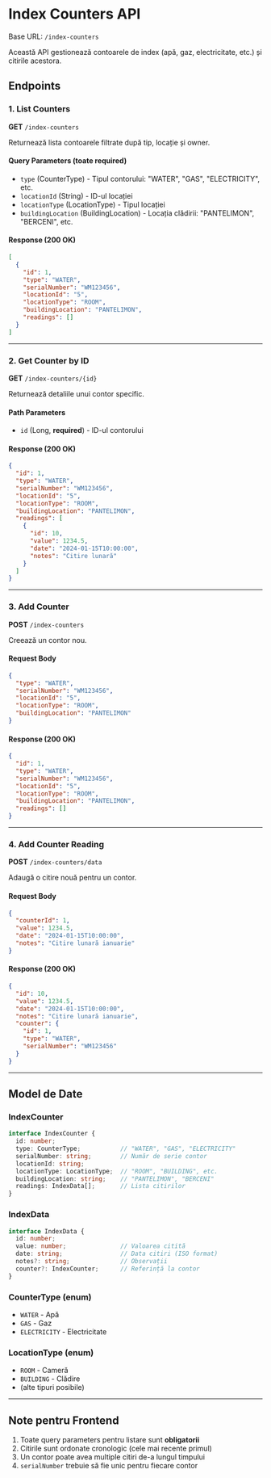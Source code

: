 # Index Counters API

Base URL: `/index-counters`

Această API gestionează contoarele de index (apă, gaz, electricitate, etc.) și citirile acestora.

## Endpoints

### 1. List Counters
**GET** `/index-counters`

Returnează lista contoarele filtrate după tip, locație și owner.

#### Query Parameters (toate **required**)
- `type` (CounterType) - Tipul contorului: "WATER", "GAS", "ELECTRICITY", etc.
- `locationId` (String) - ID-ul locației
- `locationType` (LocationType) - Tipul locației
- `buildingLocation` (BuildingLocation) - Locația clădirii: "PANTELIMON", "BERCENI", etc.

#### Response (200 OK)
```json
[
  {
    "id": 1,
    "type": "WATER",
    "serialNumber": "WM123456",
    "locationId": "5",
    "locationType": "ROOM",
    "buildingLocation": "PANTELIMON",
    "readings": []
  }
]
```

---

### 2. Get Counter by ID
**GET** `/index-counters/{id}`

Returnează detaliile unui contor specific.

#### Path Parameters
- `id` (Long, **required**) - ID-ul contorului

#### Response (200 OK)
```json
{
  "id": 1,
  "type": "WATER",
  "serialNumber": "WM123456",
  "locationId": "5",
  "locationType": "ROOM",
  "buildingLocation": "PANTELIMON",
  "readings": [
    {
      "id": 10,
      "value": 1234.5,
      "date": "2024-01-15T10:00:00",
      "notes": "Citire lunară"
    }
  ]
}
```

---

### 3. Add Counter
**POST** `/index-counters`

Creează un contor nou.

#### Request Body
```json
{
  "type": "WATER",
  "serialNumber": "WM123456",
  "locationId": "5",
  "locationType": "ROOM",
  "buildingLocation": "PANTELIMON"
}
```

#### Response (200 OK)
```json
{
  "id": 1,
  "type": "WATER",
  "serialNumber": "WM123456",
  "locationId": "5",
  "locationType": "ROOM",
  "buildingLocation": "PANTELIMON",
  "readings": []
}
```

---

### 4. Add Counter Reading
**POST** `/index-counters/data`

Adaugă o citire nouă pentru un contor.

#### Request Body
```json
{
  "counterId": 1,
  "value": 1234.5,
  "date": "2024-01-15T10:00:00",
  "notes": "Citire lunară ianuarie"
}
```

#### Response (200 OK)
```json
{
  "id": 10,
  "value": 1234.5,
  "date": "2024-01-15T10:00:00",
  "notes": "Citire lunară ianuarie",
  "counter": {
    "id": 1,
    "type": "WATER",
    "serialNumber": "WM123456"
  }
}
```

---

## Model de Date

### IndexCounter
```typescript
interface IndexCounter {
  id: number;
  type: CounterType;           // "WATER", "GAS", "ELECTRICITY"
  serialNumber: string;        // Număr de serie contor
  locationId: string;
  locationType: LocationType;  // "ROOM", "BUILDING", etc.
  buildingLocation: string;    // "PANTELIMON", "BERCENI"
  readings: IndexData[];       // Lista citirilor
}
```

### IndexData
```typescript
interface IndexData {
  id: number;
  value: number;               // Valoarea citită
  date: string;                // Data citiri (ISO format)
  notes?: string;              // Observații
  counter?: IndexCounter;      // Referință la contor
}
```

### CounterType (enum)
- `WATER` - Apă
- `GAS` - Gaz
- `ELECTRICITY` - Electricitate

### LocationType (enum)
- `ROOM` - Cameră
- `BUILDING` - Clădire
- (alte tipuri posibile)

---

## Note pentru Frontend
1. Toate query parameters pentru listare sunt **obligatorii**
2. Citirile sunt ordonate cronologic (cele mai recente primul)
3. Un contor poate avea multiple citiri de-a lungul timpului
4. `serialNumber` trebuie să fie unic pentru fiecare contor

